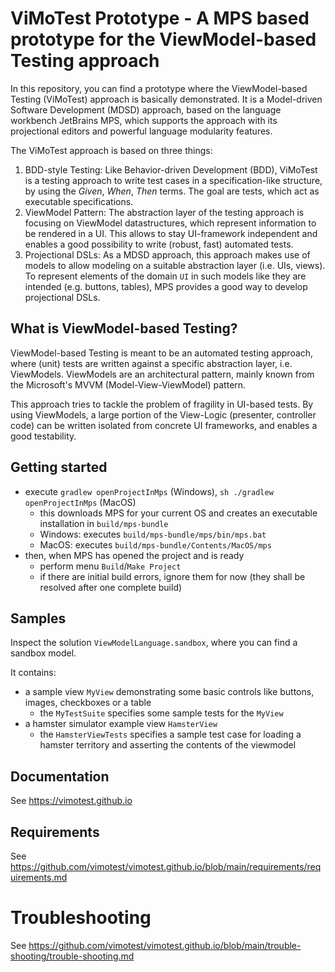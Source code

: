 # ViMoTest Prototype - A MPS based prototype for the ViewModel-based Testing approach

In this repository, you can find a prototype where the ViewModel-based Testing (ViMoTest) approach is basically demonstrated.
It is a Model-driven Software Development (MDSD) approach, based on the language workbench JetBrains MPS, which supports the approach with its projectional editors and powerful language modularity features.

The ViMoTest approach is based on three things:

1) BDD-style Testing: Like Behavior-driven Development (BDD), ViMoTest is a testing approach to write test cases in a specification-like structure, by using the _Given_, _When_, _Then_ terms. The goal are tests, which act as executable specifications.
2) ViewModel Pattern: The abstraction layer of the testing approach is focusing on ViewModel datastructures, which represent information to be rendered in a UI. This allows to stay UI-framework independent and enables a good possibility to write (robust, fast) automated tests.
3) Projectional DSLs: As a MDSD approach, this approach makes use of models to allow modeling on a suitable abstraction layer (i.e. UIs, views). To represent elements of the domain `UI` in such models like they are intended (e.g. buttons, tables), MPS provides a good way to develop projectional DSLs.

## What is ViewModel-based Testing?

ViewModel-based Testing is meant to be an automated testing approach, where (unit) tests are written against a specific abstraction layer, i.e. ViewModels.
ViewModels are an architectural pattern, mainly known from the Microsoft's MVVM (Model-View-ViewModel) pattern.

This approach tries to tackle the problem of fragility in UI-based tests.
By using ViewModels, a large portion of the View-Logic (presenter, controller code) can be written isolated from concrete UI frameworks, and enables a good testability.

## Getting started

* execute `gradlew openProjectInMps` (Windows), `sh ./gradlew openProjectInMps` (MacOS)
  * this downloads MPS for your current OS and creates an executable installation in `build/mps-bundle`
  * Windows: executes `build/mps-bundle/mps/bin/mps.bat`
  * MacOS: executes `build/mps-bundle/Contents/MacOS/mps`
* then, when MPS has opened the project and is ready
  * perform menu `Build`/`Make Project`
  * if there are initial build errors, ignore them for now (they shall be resolved after one complete build)

## Samples

Inspect the solution `ViewModelLanguage.sandbox`, where you can find a sandbox model.

It contains:

* a sample view `MyView` demonstrating some basic controls like buttons, images, checkboxes or a table
  * the `MyTestSuite` specifies some sample tests for the `MyView`
* a hamster simulator example view `HamsterView`
  * the `HamsterViewTests` specifies a sample test case for loading a hamster territory and asserting the contents of the viewmodel

## Documentation

See https://vimotest.github.io

## Requirements

See https://github.com/vimotest/vimotest.github.io/blob/main/requirements/requirements.md

# Troubleshooting

See https://github.com/vimotest/vimotest.github.io/blob/main/trouble-shooting/trouble-shooting.md
